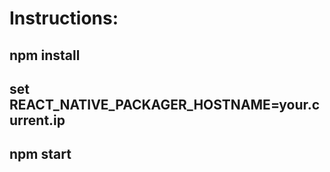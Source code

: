 # Instructions:

## npm install

## set REACT_NATIVE_PACKAGER_HOSTNAME=your.current.ip

## npm start
